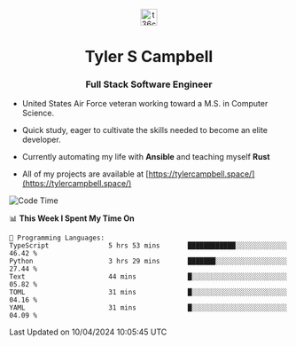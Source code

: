 <p align="center">
<a href="https://www.linkedin.com/in/t36campbell" target="blank"><img align="center" src="https://ik.imagekit.io/t36campbell/Portfolio/linkedin.png.original_m8bbGgPh6.png" alt="t36campbell" height="30" width="30" /></a>
</p>
<h1 align="center">Tyler S Campbell</h1>
<h3 align="center">Full Stack Software Engineer</h3>

* United States Air Force veteran working toward a M.S. in Computer Science.

* Quick study, eager to cultivate the skills needed to become an elite developer.

* Currently automating my life with **Ansible** and teaching myself **Rust**

* All of my projects are available at [https://tylercampbell.space/](https://tylercampbell.space/)

<!--START_SECTION:waka-->
![Code Time](http://img.shields.io/badge/Code%20Time-3%2C323%20hrs%2017%20mins-blue)

📊 **This Week I Spent My Time On** 

```text
💬 Programming Languages: 
TypeScript               5 hrs 53 mins       ████████████░░░░░░░░░░░░░   46.42 % 
Python                   3 hrs 29 mins       ███████░░░░░░░░░░░░░░░░░░   27.44 % 
Text                     44 mins             █░░░░░░░░░░░░░░░░░░░░░░░░   05.82 % 
TOML                     31 mins             █░░░░░░░░░░░░░░░░░░░░░░░░   04.16 % 
YAML                     31 mins             █░░░░░░░░░░░░░░░░░░░░░░░░   04.09 % 
```


 Last Updated on 10/04/2024 10:05:45 UTC
<!--END_SECTION:waka-->
